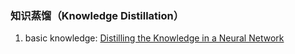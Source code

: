 ### 知识蒸馏（Knowledge Distillation）

1. basic knowledge: [Distilling the Knowledge in a Neural Network](1.Distilling%20the%20Knowledge%20in%20a%20Neural%20Network/index.md)

